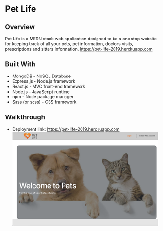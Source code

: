 # Pet Life
## Overview
Pet Life is a MERN stack web application designed to be a one stop website for keeping track of all your pets, pet information, doctors visits, prescriptions and sitters information. https://pet-life-2019.herokuapp.com

## Built With
- MongoDB - NoSQL Database
- Express.js - Node.js framework
- React.js - MVC front-end framework
- Node.js - JavaScript runtime
- npm - Node package manager
- Sass (or scss) - CSS framework

## Walkthrough
- Deployment link: https://pet-life-2019.herokuapp.com
![Login Page](./screens/app-Login.png)
